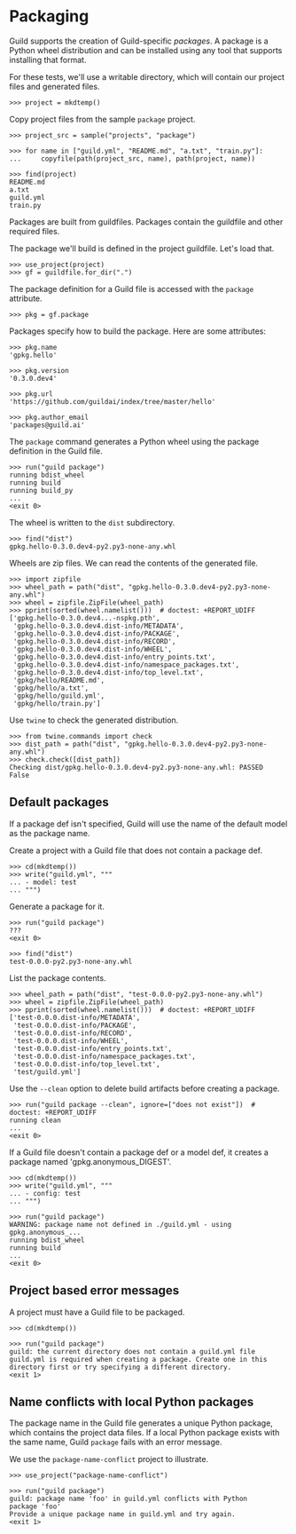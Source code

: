 # Packaging

Guild supports the creation of Guild-specific *packages*. A package is
a Python wheel distribution and can be installed using any tool that
supports installing that format.

For these tests, we'll use a writable directory, which will contain
our project files and generated files.

    >>> project = mkdtemp()

Copy project files from the sample `package` project.

    >>> project_src = sample("projects", "package")

    >>> for name in ["guild.yml", "README.md", "a.txt", "train.py"]:
    ...     copyfile(path(project_src, name), path(project, name))

    >>> find(project)
    README.md
    a.txt
    guild.yml
    train.py

Packages are built from guildfiles. Packages contain the guildfile and
other required files.

The package we'll build is defined in the project guildfile. Let's
load that.

    >>> use_project(project)
    >>> gf = guildfile.for_dir(".")

The package definition for a Guild file is accessed with the `package`
attribute.

    >>> pkg = gf.package

Packages specify how to build the package. Here are some attributes:

    >>> pkg.name
    'gpkg.hello'

    >>> pkg.version
    '0.3.0.dev4'

    >>> pkg.url
    'https://github.com/guildai/index/tree/master/hello'

    >>> pkg.author_email
    'packages@guild.ai'

The `package` command generates a Python wheel using the package
definition in the Guild file.

    >>> run("guild package")
    running bdist_wheel
    running build
    running build_py
    ...
    <exit 0>

The wheel is written to the `dist` subdirectory.

    >>> find("dist")
    gpkg.hello-0.3.0.dev4-py2.py3-none-any.whl

Wheels are zip files. We can read the contents of the generated file.

    >>> import zipfile
    >>> wheel_path = path("dist", "gpkg.hello-0.3.0.dev4-py2.py3-none-any.whl")
    >>> wheel = zipfile.ZipFile(wheel_path)
    >>> pprint(sorted(wheel.namelist()))  # doctest: +REPORT_UDIFF
    ['gpkg.hello-0.3.0.dev4...-nspkg.pth',
     'gpkg.hello-0.3.0.dev4.dist-info/METADATA',
     'gpkg.hello-0.3.0.dev4.dist-info/PACKAGE',
     'gpkg.hello-0.3.0.dev4.dist-info/RECORD',
     'gpkg.hello-0.3.0.dev4.dist-info/WHEEL',
     'gpkg.hello-0.3.0.dev4.dist-info/entry_points.txt',
     'gpkg.hello-0.3.0.dev4.dist-info/namespace_packages.txt',
     'gpkg.hello-0.3.0.dev4.dist-info/top_level.txt',
     'gpkg/hello/README.md',
     'gpkg/hello/a.txt',
     'gpkg/hello/guild.yml',
     'gpkg/hello/train.py']

Use `twine` to check the generated distribution.

    >>> from twine.commands import check
    >>> dist_path = path("dist", "gpkg.hello-0.3.0.dev4-py2.py3-none-any.whl")
    >>> check.check([dist_path])
    Checking dist/gpkg.hello-0.3.0.dev4-py2.py3-none-any.whl: PASSED
    False

## Default packages

If a package def isn't specified, Guild will use the name of the
default model as the package name.

Create a project with a Guild file that does not contain a package def.

    >>> cd(mkdtemp())
    >>> write("guild.yml", """
    ... - model: test
    ... """)

Generate a package for it.

    >>> run("guild package")
    ???
    <exit 0>

    >>> find("dist")
    test-0.0.0-py2.py3-none-any.whl

List the package contents.

    >>> wheel_path = path("dist", "test-0.0.0-py2.py3-none-any.whl")
    >>> wheel = zipfile.ZipFile(wheel_path)
    >>> pprint(sorted(wheel.namelist()))  # doctest: +REPORT_UDIFF
    ['test-0.0.0.dist-info/METADATA',
     'test-0.0.0.dist-info/PACKAGE',
     'test-0.0.0.dist-info/RECORD',
     'test-0.0.0.dist-info/WHEEL',
     'test-0.0.0.dist-info/entry_points.txt',
     'test-0.0.0.dist-info/namespace_packages.txt',
     'test-0.0.0.dist-info/top_level.txt',
     'test/guild.yml']

Use the `--clean` option to delete build artifacts before creating a
package.

    >>> run("guild package --clean", ignore=["does not exist"])  # doctest: +REPORT_UDIFF
    running clean
    ...
    <exit 0>

If a Guild file doesn't contain a package def or a model def, it
creates a package named 'gpkg.anonymous_DIGEST'.

    >>> cd(mkdtemp())
    >>> write("guild.yml", """
    ... - config: test
    ... """)

    >>> run("guild package")
    WARNING: package name not defined in ./guild.yml - using gpkg.anonymous_...
    running bdist_wheel
    running build
    ...
    <exit 0>

## Project based error messages

A project must have a Guild file to be packaged.

    >>> cd(mkdtemp())

    >>> run("guild package")
    guild: the current directory does not contain a guild.yml file
    guild.yml is required when creating a package. Create one in this
    directory first or try specifying a different directory.
    <exit 1>

## Name conflicts with local Python packages

The package name in the Guild file generates a unique Python package,
which contains the project data files. If a local Python package
exists with the same name, Guild `package` fails with an error
message.

We use the `package-name-conflict` project to illustrate.

    >>> use_project("package-name-conflict")

    >>> run("guild package")
    guild: package name 'foo' in guild.yml conflicts with Python
    package 'foo'
    Provide a unique package name in guild.yml and try again.
    <exit 1>
